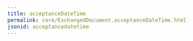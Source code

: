 ```yaml
---
title: acceptanceDateTime
permalink: core/ExchangedDocument.acceptanceDateTime.html
jsonid: acceptancedatetime
---
```

